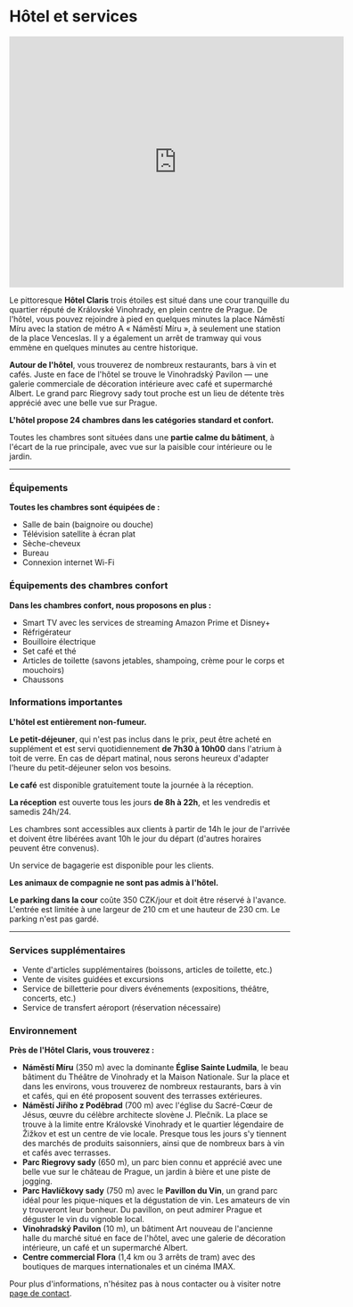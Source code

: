 # **Hôtel et services**

<div style="text-align: center;">
<iframe src="https://www.google.com/maps/embed?pb=!4v1748877489265!6m8!1m7!1sCAoSLEFGMVFpcFBMdDduRnc3SE1NbkVDZzRfN3VIeHJrSjhXOFY2MXo4dDlxcUdi!2m2!1d50.07592187760594!2d14.44256056896022!3f101.03!4f-2.4399999999999977!5f0.4000000000000002" width="600" height="450" style="border:0;" allowfullscreen="" loading="lazy" referrerpolicy="no-referrer-when-downgrade"></iframe>
</div>

Le pittoresque **Hôtel Claris** trois étoiles est situé dans une cour tranquille du quartier réputé de Královské Vinohrady, en plein centre de Prague. De l'hôtel, vous pouvez rejoindre à pied en quelques minutes la place Náměstí Míru avec la station de métro A « Náměstí Míru », à seulement une station de la place Venceslas. Il y a également un arrêt de tramway qui vous emmène en quelques minutes au centre historique.

**Autour de l'hôtel**, vous trouverez de nombreux restaurants, bars à vin et cafés. Juste en face de l'hôtel se trouve le Vinohradský Pavilon — une galerie commerciale de décoration intérieure avec café et supermarché Albert. Le grand parc Riegrovy sady tout proche est un lieu de détente très apprécié avec une belle vue sur Prague.

**L'hôtel propose 24 chambres dans les catégories standard et confort.**

Toutes les chambres sont situées dans une **partie calme du bâtiment**, à l'écart de la rue principale, avec vue sur la paisible cour intérieure ou le jardin.

---

### Équipements

**Toutes les chambres sont équipées de :**

- Salle de bain (baignoire ou douche)  
- Télévision satellite à écran plat  
- Sèche-cheveux  
- Bureau  
- Connexion internet Wi-Fi  

### Équipements des chambres confort

**Dans les chambres confort, nous proposons en plus :**

- Smart TV avec les services de streaming Amazon Prime et Disney+  
- Réfrigérateur  
- Bouilloire électrique  
- Set café et thé  
- Articles de toilette (savons jetables, shampoing, crème pour le corps et mouchoirs)  
- Chaussons  

### Informations importantes

**L'hôtel est entièrement non-fumeur.**

**Le petit-déjeuner**, qui n'est pas inclus dans le prix, peut être acheté en supplément et est servi quotidiennement **de 7h30 à 10h00** dans l'atrium à toit de verre. En cas de départ matinal, nous serons heureux d'adapter l'heure du petit-déjeuner selon vos besoins.

**Le café** est disponible gratuitement toute la journée à la réception.

**La réception** est ouverte tous les jours **de 8h à 22h**, et les vendredis et samedis 24h/24.

Les chambres sont accessibles aux clients à partir de 14h le jour de l'arrivée et doivent être libérées avant 10h le jour du départ (d'autres horaires peuvent être convenus).

Un service de bagagerie est disponible pour les clients.

**Les animaux de compagnie ne sont pas admis à l'hôtel.**

**Le parking dans la cour** coûte 350 CZK/jour et doit être réservé à l'avance. L'entrée est limitée à une largeur de 210 cm et une hauteur de 230 cm. Le parking n'est pas gardé.

---

### Services supplémentaires

- Vente d'articles supplémentaires (boissons, articles de toilette, etc.)  
- Vente de visites guidées et excursions  
- Service de billetterie pour divers événements (expositions, théâtre, concerts, etc.)  
- Service de transfert aéroport (réservation nécessaire)  

### Environnement

**Près de l'Hôtel Claris, vous trouverez :**

- **Náměstí Míru** (350 m) avec la dominante **Église Sainte Ludmila**, le beau bâtiment du Théâtre de Vinohrady et la Maison Nationale. Sur la place et dans les environs, vous trouverez de nombreux restaurants, bars à vin et cafés, qui en été proposent souvent des terrasses extérieures.  
- **Náměstí Jiřího z Poděbrad** (700 m) avec l'église du Sacré-Cœur de Jésus, œuvre du célèbre architecte slovène J. Plečnik. La place se trouve à la limite entre Královské Vinohrady et le quartier légendaire de Žižkov et est un centre de vie locale. Presque tous les jours s'y tiennent des marchés de produits saisonniers, ainsi que de nombreux bars à vin et cafés avec terrasses.  
- **Parc Riegrovy sady** (650 m), un parc bien connu et apprécié avec une belle vue sur le château de Prague, un jardin à bière et une piste de jogging.  
- **Parc Havlíčkovy sady** (750 m) avec le **Pavillon du Vin**, un grand parc idéal pour les pique-niques et la dégustation de vin. Les amateurs de vin y trouveront leur bonheur. Du pavillon, on peut admirer Prague et déguster le vin du vignoble local.  
- **Vinohradský Pavilon** (10 m), un bâtiment Art nouveau de l'ancienne halle du marché situé en face de l'hôtel, avec une galerie de décoration intérieure, un café et un supermarché Albert.  
- **Centre commercial Flora** (1,4 km ou 3 arrêts de tram) avec des boutiques de marques internationales et un cinéma IMAX.  

Pour plus d'informations, n'hésitez pas à nous contacter ou à visiter notre [page de contact](contact.md).
